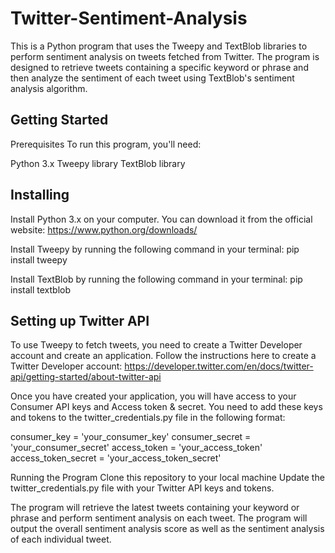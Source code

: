# Twitter-Sentiment-Analysis

This is a Python program that uses the Tweepy and TextBlob libraries to perform sentiment analysis on tweets fetched from Twitter. The program is designed to retrieve tweets containing a specific keyword or phrase and then analyze the sentiment of each tweet using TextBlob's sentiment analysis algorithm.

## Getting Started
Prerequisites
To run this program, you'll need:

Python 3.x
Tweepy library
TextBlob library


## Installing
Install Python 3.x on your computer. You can download it from the official website: https://www.python.org/downloads/

Install Tweepy by running the following command in your terminal:
pip install tweepy

Install TextBlob by running the following command in your terminal:
pip install textblob

## Setting up Twitter API
To use Tweepy to fetch tweets, you need to create a Twitter Developer account and create an application. Follow the instructions here to create a Twitter Developer account: https://developer.twitter.com/en/docs/twitter-api/getting-started/about-twitter-api

Once you have created your application, you will have access to your Consumer API keys and Access token & secret. You need to add these keys and tokens to the twitter_credentials.py file in the following format:

consumer_key = 'your_consumer_key'
consumer_secret = 'your_consumer_secret'
access_token = 'your_access_token'
access_token_secret = 'your_access_token_secret'


Running the Program
Clone this repository to your local machine
Update the twitter_credentials.py file with your Twitter API keys and tokens.

The program will retrieve the latest tweets containing your keyword or phrase and perform sentiment analysis on each tweet.
The program will output the overall sentiment analysis score as well as the sentiment analysis of each individual tweet.
